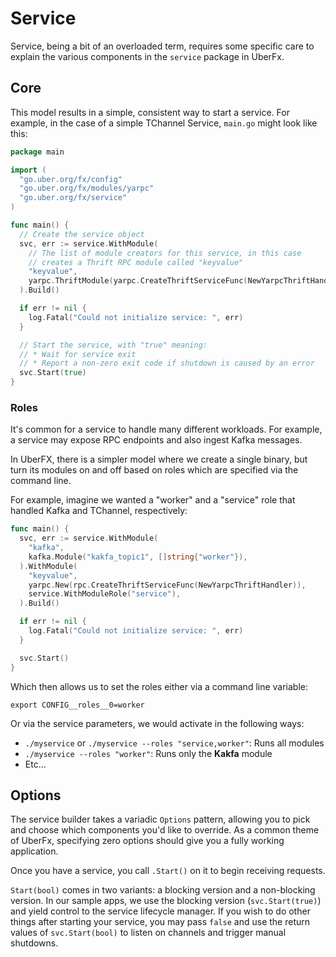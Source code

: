 # Service

Service, being a bit of an overloaded term, requires some
specific care to explain the various components in the `service`
package in UberFx.

## Core

This model results in a simple, consistent way to start a service.  For example,
in the case of a simple TChannel Service, `main.go` might look like this:

```go
package main

import (
  "go.uber.org/fx/config"
  "go.uber.org/fx/modules/yarpc"
  "go.uber.org/fx/service"
)

func main() {
  // Create the service object
  svc, err := service.WithModule(
    // The list of module creators for this service, in this case
    // creates a Thrift RPC module called "keyvalue"
    "keyvalue",
    yarpc.ThriftModule(yarpc.CreateThriftServiceFunc(NewYarpcThriftHandler)),
  ).Build()

  if err != nil {
    log.Fatal("Could not initialize service: ", err)
  }

  // Start the service, with "true" meaning:
  // * Wait for service exit
  // * Report a non-zero exit code if shutdown is caused by an error
  svc.Start(true)
}
```

### Roles

It's common for a service to handle many different workloads. For example, a
service may expose RPC endpoints and also ingest Kafka messages.

In UberFX, there is a simpler model where we create a single binary,
but turn its modules on and off based on roles which are specified via the
command line.

For example, imagine we wanted a "worker" and a "service" role that handled
Kafka and TChannel, respectively:

```go
func main() {
  svc, err := service.WithModule(
    "kafka",
    kafka.Module("kakfa_topic1", []string{"worker"}),
  ).WithModule(
    "keyvalue",
    yarpc.New(rpc.CreateThriftServiceFunc(NewYarpcThriftHandler)),
    service.WithModuleRole("service"),
  ).Build()

  if err != nil {
    log.Fatal("Could not initialize service: ", err)
  }

  svc.Start()
}
```

Which then allows us to set the roles either via a command line variable:

`export CONFIG__roles__0=worker`

Or via the service parameters, we would activate in the following ways:

* `./myservice` or `./myservice --roles "service,worker"`: Runs all modules
* `./myservice --roles "worker"`: Runs only the **Kakfa** module
* Etc...

## Options

The service builder takes a variadic `Options`
pattern, allowing you to pick and choose which components you'd like to
override. As a common theme of UberFx, specifying zero options should give
you a fully working application.

Once you have a service, you call `.Start()` on it to begin receiving requests.

`Start(bool)` comes in two variants: a blocking version and a non-blocking
version. In our sample apps, we use the blocking version (`svc.Start(true)`) and
yield control to the service lifecycle manager. If you wish to do other things
after starting your service, you may pass `false` and use the return values of
`svc.Start(bool)` to listen on channels and trigger manual shutdowns.
